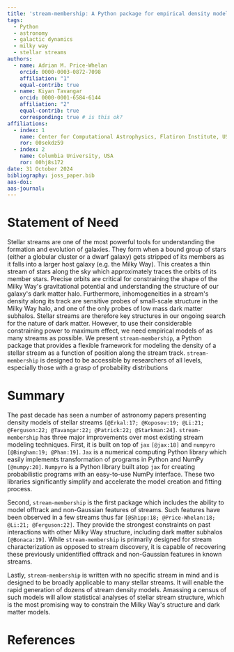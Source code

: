 ```yaml
---
title: 'stream-membership: A Python package for empirical density modeling of stellar streams'
tags:
  - Python
  - astronomy
  - galactic dynamics
  - milky way
  - stellar streams
authors:
  - name: Adrian M. Price-Whelan
    orcid: 0000-0003-0872-7098
    affiliation: "1"
    equal-contrib: true
  - name: Kiyan Tavangar
    orcid: 0000-0001-6584-6144
    affiliation: "2"
    equal-contrib: true
    corresponding: true # is this ok?
affiliations:
  - index: 1
    name: Center for Computational Astrophysics, Flatiron Institute, USA
    ror: 00sekdz59
  - index: 2
    name: Columbia University, USA
    ror: 00hj8s172
date: 31 October 2024
bibliography: joss_paper.bib
aas-doi:
aas-journal:
---
```



# Statement of Need

Stellar streams are one of the most powerful tools for understanding the formation and evolution of galaxies. They form when a bound group of stars (either a globular cluster or a dwarf galaxy) gets stripped of its members as it falls into a larger host galaxy (e.g. the Milky Way). This creates a thin stream of stars along the sky which approximately traces the orbits of its member stars. Precise orbits are critical for constraining the shape of the Milky Way's gravitational potential and understanding the structure of our galaxy's dark matter halo. Furthermore, inhomogeneities in a stream's density along its track are sensitive probes of small-scale structure in the Milky Way halo, and one of the only probes of low mass dark matter subhalos. Stellar streams are therefore key structures in our ongoing search for the nature of dark matter. However, to use their considerable constraining power to maximum effect, we need empirical models of as many streams as possible. We present `stream-membership`, a Python package that provides a flexible framework for modeling the density of a stellar stream as a function of position along the stream track. `stream-membership` is designed to be accessible by researchers of all levels, especially those with a grasp of probability distributions

# Summary

The past decade has seen a number of astronomy papers presenting density models of stellar streams `[@Erkal:17; @Koposov:19; @Li:21; @Ferguson:22; @Tavangar:22; @Patrick:22; @Starkman:24]`.
`stream-membership` has three major improvements over most existing stream modeling techniques. First, it is built on top of `jax` `[@jax:18]` and `numpyro` `[@Bingham:19; @Phan:19]`. `Jax` is a numerical computing Python library which easily implements transformation of programs in Python and NumPy `[@numpy:20]`. `Numpyro` is a Python library built atop `jax` for creating probabilistic programs with an easy-to-use NumPy interface. These two libraries significantly simplify and accelerate the model creation and fitting process. 

Second, `stream-membership` is the first package which includes the ability to model offtrack and non-Gaussian features of streams. Such features have been observed in a few streams thus far `[@Shipp:18; @Price-Whelan:18; @Li:21; @Ferguson:22]`. They provide the strongest constraints on past interactions with other Milky Way structure, including dark matter subhalos `[@Bonaca:19]`. While `stream-membership` is primarily designed for stream characterization as opposed to stream discovery, it is capable of recovering these previously unidentified offtrack and non-Gaussian features in known streams. 

Lastly, `stream-membership` is written with no specific stream in mind and is designed to be broadly applicable to many stellar streams. It will enable the rapid generation of dozens of stream density models. Amassing a census of such models will allow statistical analyses of stellar stream structure, which is the most promising way to constrain the Milky Way's structure and dark matter models.

# References

